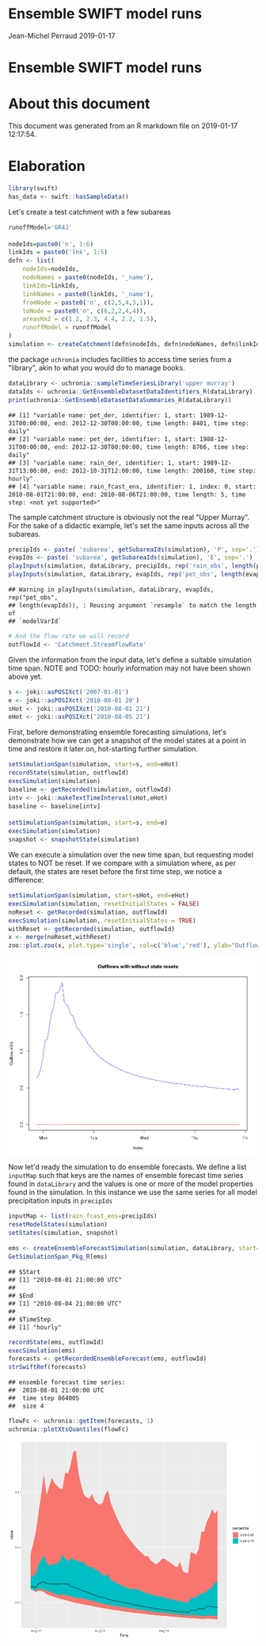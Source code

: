 Ensemble SWIFT model runs
================
Jean-Michel Perraud
2019-01-17

Ensemble SWIFT model runs
=========================

About this document
===================

This document was generated from an R markdown file on 2019-01-17 12:17:54.

Elaboration
===========

``` r
library(swift)
has_data <- swift::hasSampleData()
```

Let's create a test catchment with a few subareas

``` r
runoffModel='GR4J'

nodeIds=paste0('n', 1:6)
linkIds = paste0('lnk', 1:5)
defn <- list(
    nodeIds=nodeIds,
    nodeNames = paste0(nodeIds, '_name'),
    linkIds=linkIds,
    linkNames = paste0(linkIds, '_name'),
    fromNode = paste0('n', c(2,5,4,3,1)),
    toNode = paste0('n', c(6,2,2,4,4)),
    areasKm2 = c(1.2, 2.3, 4.4, 2.2, 1.5),
    runoffModel = runoffModel
)
simulation <- createCatchment(defn$nodeIds, defn$nodeNames, defn$linkIds, defn$linkNames, defn$fromNode, defn$toNode, defn$runoffModel, defn$areasKm2)
```

the package `uchronia` includes facilities to access time series from a "library", akin to what you would do to manage books.

``` r
dataLibrary <- uchronia::sampleTimeSeriesLibrary('upper murray')
dataIds <- uchronia::GetEnsembleDatasetDataIdentifiers_R(dataLibrary)
print(uchronia::GetEnsembleDatasetDataSummaries_R(dataLibrary))
```

    ## [1] "variable name: pet_der, identifier: 1, start: 1989-12-31T00:00:00, end: 2012-12-30T00:00:00, time length: 8401, time step: daily"                            
    ## [2] "variable name: pet_der, identifier: 1, start: 1988-12-31T00:00:00, end: 2012-12-30T00:00:00, time length: 8766, time step: daily"                            
    ## [3] "variable name: rain_der, identifier: 1, start: 1989-12-31T13:00:00, end: 2012-10-31T12:00:00, time length: 200160, time step: hourly"                        
    ## [4] "variable name: rain_fcast_ens, identifier: 1, index: 0, start: 2010-08-01T21:00:00, end: 2010-08-06T21:00:00, time length: 5, time step: <not yet supported>"

The sample catchment structure is obviously not the real "Upper Murray". For the sake of a didactic example, let's set the same inputs across all the subareas.

``` r
precipIds <- paste( 'subarea', getSubareaIds(simulation), 'P', sep='.')
evapIds <- paste( 'subarea', getSubareaIds(simulation), 'E', sep='.')
playInputs(simulation, dataLibrary, precipIds, rep('rain_obs', length(precipIds)))
playInputs(simulation, dataLibrary, evapIds, rep('pet_obs', length(evapIds)), 'daily_to_hourly')
```

    ## Warning in playInputs(simulation, dataLibrary, evapIds, rep("pet_obs",
    ## length(evapIds)), : Reusing argument `resample` to match the length of
    ## `modelVarId`

``` r
# And the flow rate we will record
outflowId <- 'Catchment.StreamflowRate'
```

Given the information from the input data, let's define a suitable simulation time span. NOTE and TODO: hourly information may not have been shown above yet.

``` r
s <- joki::asPOSIXct('2007-01-01')
e <- joki::asPOSIXct('2010-08-01 20')
sHot <- joki::asPOSIXct('2010-08-01 21')
eHot <- joki::asPOSIXct('2010-08-05 21')
```

First, before demonstrating ensemble forecasting simulations, let's demonstrate how we can get a snapshot of the model states at a point in time and restore it later on, hot-starting further simulation.

``` r
setSimulationSpan(simulation, start=s, end=eHot)
recordState(simulation, outflowId)
execSimulation(simulation)
baseline <- getRecorded(simulation, outflowId)
intv <- joki::makeTextTimeInterval(sHot,eHot)
baseline <- baseline[intv]

setSimulationSpan(simulation, start=s, end=e)
execSimulation(simulation)
snapshot <- snapshotState(simulation)
```

We can execute a simulation over the new time span, but requesting model states to NOT be reset. If we compare with a simulation where, as per default, the states are reset before the first time step, we notice a difference:

``` r
setSimulationSpan(simulation, start=sHot, end=eHot)
execSimulation(simulation, resetInitialStates = FALSE)
noReset <- getRecorded(simulation, outflowId)
execSimulation(simulation, resetInitialStates = TRUE)
withReset <- getRecorded(simulation, outflowId)
x <- merge(noReset,withReset)
zoo::plot.zoo(x, plot.type='single', col=c('blue','red'), ylab="Outflow m3/s", main="Outflows with/without state resets")
```

<img src="./ensemble_model_runs_files/figure-markdown_github/unnamed-chunk-8-1.png" style="display:block; margin: auto" style="display: block; margin: auto;" />

Now let'd ready the simulation to do ensemble forecasts. We define a list `inputMap` such that keys are the names of ensemble forecast time series found in `dataLibrary` and the values is one or more of the model properties found in the simulation. In this instance we use the same series for all model precipitation inputs in `precipIds`

``` r
inputMap <- list(rain_fcast_ens=precipIds)
resetModelStates(simulation)
setStates(simulation, snapshot)
```

``` r
ems <- createEnsembleForecastSimulation(simulation, dataLibrary, start=sHot, end=eHot, inputMap=inputMap, leadTime=as.integer(24*2 + 23), ensembleSize=100, nTimeStepsBetweenForecasts=24)
GetSimulationSpan_Pkg_R(ems)
```

    ## $Start
    ## [1] "2010-08-01 21:00:00 UTC"
    ## 
    ## $End
    ## [1] "2010-08-04 21:00:00 UTC"
    ## 
    ## $TimeStep
    ## [1] "hourly"

``` r
recordState(ems, outflowId)
execSimulation(ems)
forecasts <- getRecordedEnsembleForecast(ems, outflowId)
strSwiftRef(forecasts)
```

    ## ensemble forecast time series:
    ##  2010-08-01 21:00:00 UTC
    ##  time step 86400S
    ##  size 4

``` r
flowFc <- uchronia::getItem(forecasts, 1)
uchronia::plotXtsQuantiles(flowFc)
```

<img src="./ensemble_model_runs_files/figure-markdown_github/unnamed-chunk-11-1.png" style="display:block; margin: auto" style="display: block; margin: auto;" />
